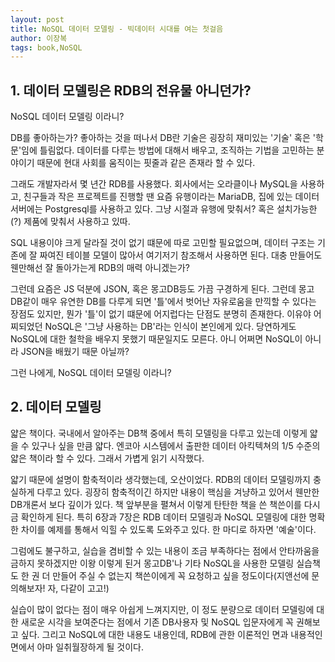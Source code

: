 ```yaml
---
layout: post
title: NoSQL 데이터 모델링 - 빅데이터 시대를 여는 첫걸음
author: 이장복
tags: book,NoSQL
---
```



## 1. 데이터 모델링은 RDB의 전유물 아니던가?

NoSQL 데이터 모델링 이라니?

DB를 좋아하는가? 좋아하는 것을 떠나서 DB란 기술은 굉장히 재미있는 '기술' 혹은 '학문'임에 틀림없다. 데이터를 다루는 방법에 대해서 배우고, 조직하는 기법을 고민하는 분야이기 때문에 현대 사회를 움직이는 핏줄과 같은 존재라 할 수 있다. 

그래도 개발자라서 몇 년간 RDB를 사용했다. 회사에서는 오라클이나 MySQL을 사용하고, 친구들과 작은 프로젝트를 진행할 땐 요즘 유행이라는 MariaDB, 집에 있는 데이터서버에는 Postgresql를 사용하고 있다. 그냥 시절과 유행에 맞춰서? 혹은 설치가능한(?) 제품에 맞춰서 사용하고 있따.

SQL 내용이야 크게 달라질 것이 없기 떄문에 따로 고민할 필요없으며, 데이터 구조는 기존에 잘 짜여진 테이블 모델이 많아서 여기저기 참조해서 사용하면 된다. 대충 만들어도 웬만해선 잘 돌아가는게 RDB의 매력 아니겠는가?

그런데 요즘은 JS 덕분에 JSON, 혹은 몽고DB등도 가끔 구경하게 된다. 그런데 몽고DB같이 매우 유연한 DB를 다루게 되면 '틀'에서 벗어난 자유로움을 만끽할 수 있다는 장점도 있지만, 뭔가 '틀'이 없기 떄문에 어지럽다는 단점도 분명히 존재한다. 이유야 어찌되었던 NoSQL은 '그냥 사용하는 DB'라는 인식이 본인에게 있다. 당연하게도 NoSQL에 대한 철학을 배우지 못했기 때문일지도 모른다. 아니 어쩌면 NoSQL이 아니라 JSON을 배웠기 때문 아닐까?

그런 나에게,  NoSQL 데이터 모델링 이라니?

## 2. 데이터 모델링

얇은 책이다. 국내에서 알아주는 DB책 중에서 특히 모델링을 다루고 있는데 이렇게 얇을 수 있구나 싶을 만큼 얇다. 엔코아 시스템에서 출판한 데이터 아킥텍쳐의 1/5 수준의 얇은 책이라 할 수 있다. 그래서 가볍게 읽기 시작했다.

얇기 때문에 설명이 함축적이라 생각했는데, 오산이었다. RDB의 데이터 모델링까지 충실하게 다루고 있다. 굉장히 함축적이긴 하지만 내용이 핵심을 겨냥하고 있어서 웬만한 DB개론서 보다 깊이가 있다. 책 앞부분을 펼쳐서 이렇게 탄탄한 책을 쓴 책쓴이를 다시금 확인하게 된다. 특히 6장과 7장은 RDB 데이터 모델링과 NoSQL 모델링에 대한 명확한 차이를 예제를 통해서 익힐 수 있도록 도와주고 있다. 한 마디로 하자면 '예술'이다.

그럼에도 불구하고, 실습을 겸비할 수 있는 내용이 조금 부족하다는 점에서 안타까움을 금하지 못하겠지만 이왕 이렇게 된거 몽고DB'나 기타 NoSQL을 사용한 모델링 실습책도 한 권 더 만들어 주실 수 없는지 책쓴이에게 꼭 요청하고 싶을 정도이다(지앤선에 문의해보자! 자, 다같이 고고!)

실습이 많이 없다는 점이 매우 아쉽게 느껴지지만, 이 정도 분량으로 데이터 모델링에 대한 새로운 시각을 보여준다는 점에서 기존 DB사용자 및 NoSQL 입문자에게 꼭 권해보고 싶다. 그리고 NoSQL에 대한 내용도 내용인데, RDB에 관한 이론적인 면과 내용적인 면에서 아마 일취월장하게 될 것이다. 